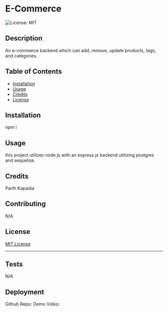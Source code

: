 
# E-Commerce

  ![License: MIT](https://img.shields.io/badge/License-MIT-yellow.svg)

## Description

An e-commerce backend which can add, remove, update products, tags, and categories.

## Table of Contents

- [Installation](#installation)
- [Usage](#usage)
- [Credits](#credits)
- [License](#license)

## Installation

npm i

## Usage

this project utilizes node.js with an express.js backend utilizing postgres and sequelize.

## Credits

Parth Kapadia

## Contributing

N/A

## License

[MIT License](https://opensource.org/license/MIT)

---

## Tests

N/A



## Deployment

Github Repo: 
Demo Video:
